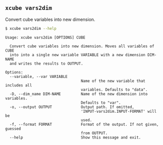 ## `xcube vars2dim`

Convert cube variables into new dimension.

```bash
$ xcube vars2dim --help
```
    
    Usage: xcube vars2dim [OPTIONS] CUBE
    
      Convert cube variables into new dimension. Moves all variables of CUBE
      into into a single new variable VARIABLE with a new dimension DIM-NAME
      and writes the results to OUTPUT.
    
    Options:
      --variable, --var VARIABLE
                                      Name of the new variable that includes all
                                      variables. Defaults to "data".
      -D, --dim_name DIM-NAME         Name of the new dimension into variables.
                                      Defaults to "var".
      -o, --output OUTPUT             Output path. If omitted,
                                      'INPUT-vars2dim.INPUT-FORMAT' will be
                                      used.
      -f, --format FORMAT             Format of the output. If not given, guessed
                                      from OUTPUT.
      --help                          Show this message and exit.


